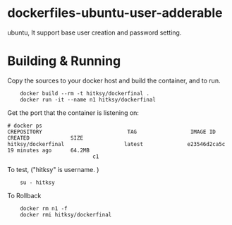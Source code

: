 # dockerfiles-ubuntu-user-adderable
ubuntu, It support base user creation and password setting.

# Building & Running

Copy the sources to your docker host and build the container, and to run.
```
	docker build --rm -t hitksy/dockerfinal .
	docker run -it --name n1 hitksy/dockerfinal
```
Get the port that the container is listening on:

```
# docker ps
CREPOSITORY                           TAG                 IMAGE ID            CREATED             SIZE
hitksy/dockerfinal                   latest              e23546d2ca5c        19 minutes ago      64.2MB
                           c1
```

To test, ("hitksy" is username. )
```
	su - hitksy
```
To Rollback
```
    docker rm n1 -f
    docker rmi hitksy/dockerfinal
```
